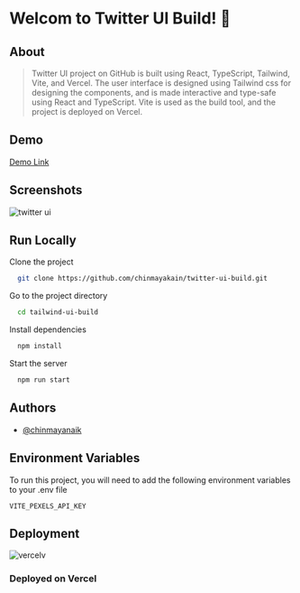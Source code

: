 
# Welcom to Twitter UI Build! 👋


## About

> Twitter UI project on GitHub is built using React, TypeScript, Tailwind, Vite, and Vercel. The user interface is designed using Tailwind css for designing the components, and is made interactive and type-safe using React and TypeScript. Vite is used as the build tool, and the project is deployed on Vercel.


## Demo

[Demo Link](https://twitter-ui-build.vercel.app/)


## Screenshots

![twitter ui](https://user-images.githubusercontent.com/52573685/211212574-a86b48c6-9dba-4e53-ace4-a2dc1b996e3a.PNG)


## Run Locally

Clone the project

```bash
  git clone https://github.com/chinmayakain/twitter-ui-build.git
```

Go to the project directory

```bash
  cd tailwind-ui-build
```

Install dependencies

```bash
  npm install
```

Start the server

```bash
  npm run start
```

## Authors

- [@chinmayanaik](https://www.github.com/chinmayakain)


## Environment Variables

To run this project, you will need to add the following environment variables to your .env file

`VITE_PEXELS_API_KEY`


## Deployment
![vercelv](https://user-images.githubusercontent.com/52573685/211212699-0a9374d7-928f-4fe2-941f-da00796d125d.jpg)

 
 ### Deployed on Vercel

